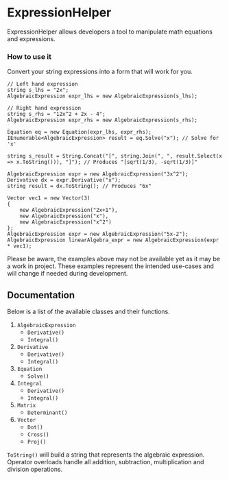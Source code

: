 # ExpressionHelper

ExpressionHelper allows developers a tool to manipulate math equations and expressions.

### How to use it

Convert your string expressions into a form that will work for you.

```
// Left hand expression
string s_lhs = "2x";
AlgebraicExpression expr_lhs = new AlgebraicExpression(s_lhs);

// Right hand expression
string s_rhs = "12x^2 + 2x - 4";
AlgebraicExpression expr_rhs = new AlgebraicExpression(s_rhs);

Equation eq = new Equation(expr_lhs, expr_rhs);
IEnumerable<AlgebraicExpression> result = eq.Solve("x"); // Solve for 'x'

string s_result = String.Concat("[", string.Join(", ", result.Select(x => x.ToString())), "]"); // Produces "[sqrt(1/3), -sqrt(1/3)]"
```

```
AlgebraicExpression expr = new AlgebraicExpression("3x^2");
Derivative dx = expr.Derivative("x");
string result = dx.ToString(); // Produces "6x"
```

```
Vector vec1 = new Vector(3)
{
    new AlgebraicExpression("2x+1"),
    new AlgebraicExpression("x"),
    new AlgebraicExpression("x^2")
};
AlgebraicExpression expr = new AlgebraicExpression("5x-2");
AlgebraicExpression linearAlgebra_expr = new AlgebraicExpression(expr * vec1);
```

Please be aware, the examples above may not be available yet as it may be a work in project. These examples represent the intended use-cases and will change if needed during development.

## Documentation

Below is a list of the available classes and their functions.

1. `AlgebraicExpression`
    - `Derivative()`
    - `Integral()`
2. `Derivative`
    - `Derivative()`
    - `Integral()`
3. `Equation`
    - `Solve()`
4. `Integral`
    - `Derivative()`
    - `Integral()`
5. `Matrix`
    - `Determinant()`
6. `Vector`
    - `Dot()`
    - `Cross()`
    - `Proj()`

`ToString()` will build a string that represents the algebraic expression.
Operator overloads handle all addition, subtraction, multiplication and division operations.
